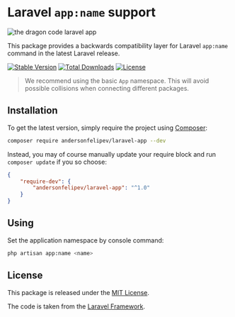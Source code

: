 # Laravel `app:name` support

![the dragon code laravel app](https://preview.andersonfelipev.pro/the-andersonfelipev/laravel-app.svg?brand=laravel)

This package provides a backwards compatibility layer for Laravel `app:name` command in the latest Laravel release.

[![Stable Version][badge_stable]][link_packagist]
[![Total Downloads][badge_downloads]][link_packagist]
[![License][badge_license]][link_license]

> We recommend using the basic `App` namespace.
> This will avoid possible collisions when connecting different packages.

## Installation

To get the latest version, simply require the project using [Composer](https://getcomposer.org):

```bash
composer require andersonfelipev/laravel-app --dev
```

Instead, you may of course manually update your require block and run `composer update` if you so choose:

```json
{
    "require-dev": {
        "andersonfelipev/laravel-app": "^1.0"
    }
}
```

## Using

Set the application namespace by console command:

```bash
php artisan app:name <name>
```

## License

This package is released under the [MIT License](LICENSE).

The code is taken from the [Laravel Framework](https://github.com/laravel/framework/pull/27575).


[badge_downloads]:  https://img.shields.io/packagist/dt/andersonfelipev/laravel-app.svg?style=flat-square

[badge_license]:    https://img.shields.io/packagist/l/andersonfelipev/laravel-app.svg?style=flat-square

[badge_stable]:     https://img.shields.io/github/v/release/TheDragonCode/laravel-app?label=stable&style=flat-square

[link_packagist]:   https://packagist.org/packages/andersonfelipev/laravel-app

[link_license]:     LICENSE
